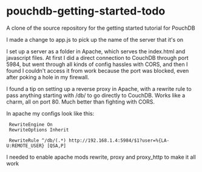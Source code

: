 pouchdb-getting-started-todo
============================

A clone of the source repository for the getting started tutorial for PouchDB

I made a change to app.js to pick up the name of the server that it's on

I set up a server as a folder in Apache, which serves the index.html and javascript files. At first I did a direct connection to CouchDB through port 5984, but went through all kinds of config hassles with CORS, and then I found I couldn't access it from work because the port was blocked, even after poking a hole in my firewall.

I found a tip on setting up a reverse proxy in Apache, with a rewrite rule to pass anything starting with /db/ to go directly to CouchDB. Works like a charm, all on port 80. Much better than fighting with CORS.

In apache my configs look like this:

     RewriteEngine On
     RewriteOptions Inherit

     RewriteRule ^/db/(.*) http://192.168.1.4:5984/$1?user=%{LA-U:REMOTE_USER} [QSA,P]

I needed to enable apache mods rewrite, proxy and proxy_http to make it all work

